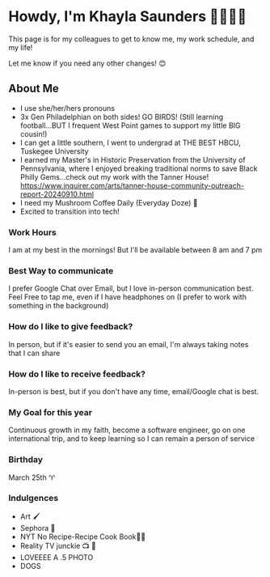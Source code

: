 # **Howdy, I'm Khayla Saunders** 🤠👩🏾‍💻  
This page is for my colleagues to get to know me, my work schedule, and my life!

Let me know if you need any other changes! 😊
## About Me
- I use she/her/hers pronouns
- 3x Gen Philadelphian on both sides! GO BIRDS! (Still learning football...BUT I frequent West Point games to support my little BIG cousin!)
- I can get a little southern, I went to undergrad at THE BEST HBCU, Tuskegee University
- I earned my Master's in  Historic Preservation from the University of Pennsylvania, where I enjoyed breaking traditional norms to save Black Philly Gems...check out my work with the Tanner House! https://www.inquirer.com/arts/tanner-house-community-outreach-report-20240910.html 
- I need my Mushroom Coffee Daily (Everyday Doze) 🍄
- Excited to transition into tech!
  
### Work Hours 
I am at my best in the mornings! But I'll be available between 8 am and 7 pm 
### Best Way to communicate 
I prefer Google Chat over Email, but I love in-person communication best. 
Feel Free to tap me, even if I have headphones on (I prefer to work with something in the background) 
### How do I like to give feedback? 
In person, but if it's easier to send you an email, I'm always taking notes that I can share
### How do I like to receive feedback? 
In-person is best, but if you don't have any time, email/Google chat is best. 
### My Goal for this year 
Continuous growth in my faith, become a software engineer, go on one international trip, and to keep learning so I can remain a person of service
### Birthday 
March 25th ♈
### Indulgences 
- Art 🖌️
- Sephora 🛒
- NYT No Recipe-Recipe Cook Book🧑‍🍳
- Reality TV junckie 📺 🫣
- LOVEEEE A .5 PHOTO
- DOGS

